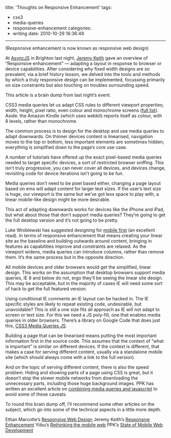 title: 'Thoughts on Responsive Enhancement'
tags:
  - css3
  - media-queries
  - responsive-enhancement
categories:
  - writing
date: 2010-10-29 16:36:49
---

(Responsive enhancement is now known as responsive web design)

At [AsyncJS](http://asyncjs.com/responsive-enhancement/) in Brighton last night, [Jeremy Keith](http://adactio.com/journal/1700/) gave an overview of “Responsive enhancement” — adapting a layout in response to browser or device capabilities. After considering why fixed width designs are so prevalent, via a brief history lesson, we delved into the tools and methods by which a truly responsive design can be implemented, focussing primarily on size constraints but also touching on troubles surrounding speed.

This article is a brain dump from last night’s event.

CSS3 media queries let us adapt CSS rules to different viewport properties; width, height, pixel ratio, even colour and monochrome screens ([full list](http://www.w3.org/TR/css3-mediaqueries/#contents)). Aside: the Amazon Kindle (which uses webkit) reports itself as colour, with 8 levels, rather than monochrome.

The common process is to design for the desktop and use media queries to adapt downwards. On thinner devices content is linearised, navigation moves to the top or bottom, less important elements are sometimes hidden; everything is simplified down to the page’s core use case.

A number of tutorials have offered up the exact pixel-based media queries needed to target specific devices, a sort of restricted browser sniffing. This isn’t truly progressive, you can never cover all devices, and devices change, revisiting code for device iterations isn’t going to be fun.

Media queries don’t need to be pixel based either, changing a page layout based on ems will adapt content for larger text sizes. If the user’s text size is huge, our viewport is the same but we’ve got less space to play with, a linear mobile-like design might be more desirable.

This act of adapting downwards works for devices like the iPhone and iPad, but what about those that don’t support media queries? They’re going to get the full desktop version and it’s not going to be pretty.

Luke Wroblewski has suggested designing for [mobile first](http://www.lukew.com/ff/entry.asp?933) (an excellent read). In terms of responsive enhancement that means creating your linear site as the baseline and building outwards around content, bringing in features as capabilities improve and constraints are relaxed. As the viewport widens, media queries can introduce columns, rather than remove them. It’s the same process but in the opposite direction.

All mobile devices and older browsers would get the simplified, linear design. This works on the assumption that desktop browsers support media queries, IE 8 and below do not, ergo they’ll be seeing the linear site design. This may be acceptable, but in the majority of cases IE will need some sort of hack to get the full featured version.

Using conditional IE comments an IE layout can be hacked in. The IE specific styles are likely to repeat existing code, undesirable, but unavoidable? This is still a one size fits all approach as IE will not adapt to screen or text size. For this we need a JS poly-fill, one that enables media queries in older browsers. There’s a library on Google Code that does just this, [CSS3 Media Queries JS](http://code.google.com/p/css3-mediaqueries-js/).

Building a page that can be linearised means putting the most important information first in the source code. This assumes that the context of “what is important” is similar on different devices. If the context is different, that makes a case for serving different content, usually via a standalone mobile site (which should always come with a link to the full version).

And on the topic of serving different content, there is also the speed problem. Hiding and showing parts of a page using CSS is great, but it doesn’t stop the slower mobile networks from downloading the unnecessary parts, including those huge background images. PPK has written an excellent article on [combining media queries and javascript](http://www.quirksmode.org/blog/archives/2010/08/combining_media.html) to avoid some of these caveats.

To round this brain dump off, I’ll recommend some other articles on the subject, which go into some of the technical aspects in a little more depth.

Ethan Marcotte’s [Responsive Web Design](http://www.alistapart.com/articles/responsive-web-design/)
Jeremy Keith’s [Responsive Enhancement](http://adactio.com/journal/1700/)
Yiibu’s [Rethinking the mobile web](http://yiibu.com/articles/rethinking-the-mobile-web/)
PPK’s [State of Mobile Web Development](http://www.quirksmode.org/blog/archives/2010/09/state_of_mobile.html)
